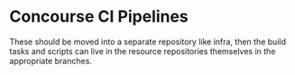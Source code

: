 Concourse CI Pipelines
======================

These should be moved into a separate repository like infra, then the build
tasks and scripts can live in the resource repositories themselves in the
appropriate branches.
